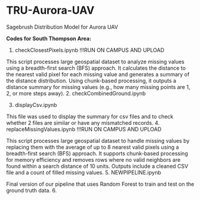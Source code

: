 # TRU-Aurora-UAV
Sagebrush Distribution Model for Aurora UAV

**Codes for South Thompson Area:**
1. checkClosestPixels.ipynb !!!RUN ON CAMPUS AND UPLOAD

This script processes large geospatial dataset to analyze missing values using a breadth-first search (BFS) approach. It calculates the distance to the nearest valid pixel for each missing value and generates a summary of the distance distribution. Using chunk-based processing, it outputs a distance summary for missing values (e.g., how many missing points are 1, 2, or more steps away).
2. checkCombinedGround.ipynb

3. displayCsv.ipynb

This file was used to display the summary for csv files and to check whether 2 files are similar or have any mismatched records.
4. replaceMissingValues.ipynb !!!RUN ON CAMPUS AND UPLOAD

This script processes large geospatial dataset to handle missing values by replacing them with the average of up to 8 nearest valid pixels using a breadth-first search (BFS) approach. It supports chunk-based processing for memory efficiency and removes rows where no valid neighbors are found within a search distance of 10 units. Outputs include a cleaned CSV file and a count of filled missing values.
5. NEWPIPELINE.ipynb

Final version of our pipeline that uses Random Forest to train and test on the ground truth data.
6. 
